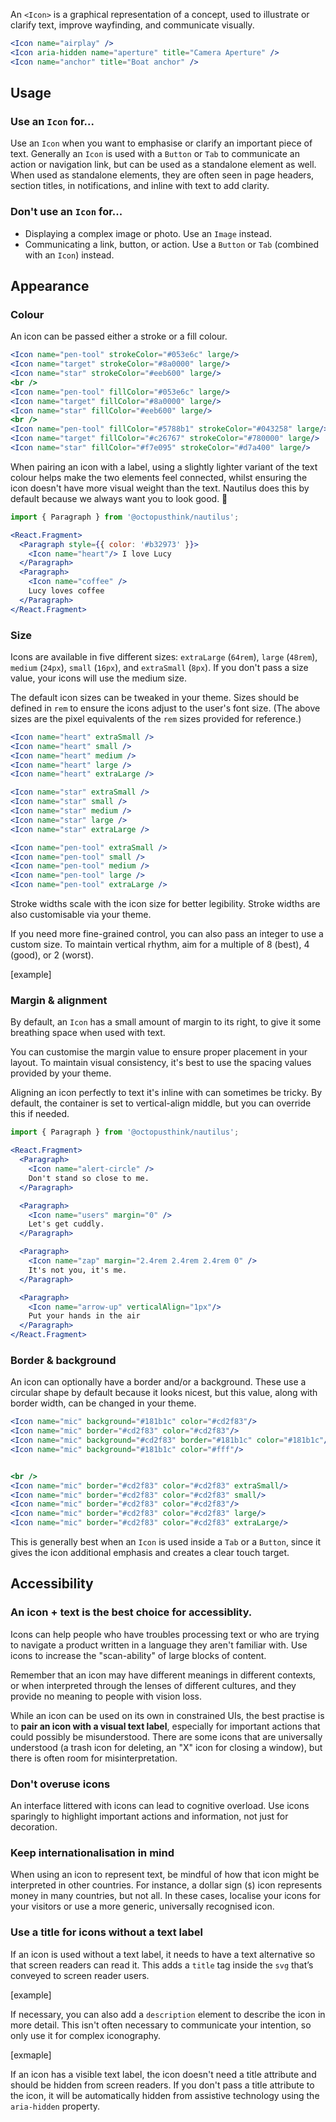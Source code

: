 An `<Icon>` is a graphical representation of a concept, used to illustrate or clarify text, improve wayfinding, and communicate visually.

```jsx
<Icon name="airplay" />
<Icon aria-hidden name="aperture" title="Camera Aperture" />
<Icon name="anchor" title="Boat anchor" />
```

## Usage

### Use an `Icon` for...

Use an `Icon` when you want to emphasise or clarify an important piece of text. Generally an `Icon` is used with a `Button` or `Tab` to communicate an action or navigation link, but can be used as a standalone element as well. When used as standalone elements, they are often seen in page headers, section titles, in notifications, and inline with text to add clarity.

### Don't use an `Icon` for...

- Displaying a complex image or photo. Use an `Image` instead.
- Communicating a link, button, or action. Use a `Button` or `Tab` (combined with an `Icon`) instead.

## Appearance

### Colour

An icon can be passed either a stroke or a fill colour.

```jsx
<Icon name="pen-tool" strokeColor="#053e6c" large/>
<Icon name="target" strokeColor="#8a0000" large/>
<Icon name="star" strokeColor="#eeb600" large/>
<br />
<Icon name="pen-tool" fillColor="#053e6c" large/>
<Icon name="target" fillColor="#8a0000" large/>
<Icon name="star" fillColor="#eeb600" large/>
<br />
<Icon name="pen-tool" fillColor="#5788b1" strokeColor="#043258" large/>
<Icon name="target" fillColor="#c26767" strokeColor="#780000" large/>
<Icon name="star" fillColor="#f7e095" strokeColor="#d7a400" large/>
```

When pairing an icon with a label, using a slightly lighter variant of the text colour helps make the two elements feel connected, whilst ensuring the icon doesn't have more visual weight than the text. Nautilus does this by default because we always want you to look good. 🙌

```jsx
import { Paragraph } from '@octopusthink/nautilus';

<React.Fragment>
  <Paragraph style={{ color: '#b32973' }}>
    <Icon name="heart"/> I love Lucy
  </Paragraph>
  <Paragraph>
    <Icon name="coffee" />
    Lucy loves coffee
  </Paragraph>
</React.Fragment>
```

### Size

Icons are available in five different sizes: `extraLarge` (`64rem`), `large` (`48rem`), `medium` (`24px`), `small` (`16px`), and `extraSmall` (`8px`). If you don't pass a size value, your icons will use the medium size.

The default icon sizes can be tweaked in your theme. Sizes should be defined in `rem` to ensure the icons adjust to the user's font size. (The above sizes are the pixel equivalents of the `rem` sizes provided for reference.)

```jsx
<Icon name="heart" extraSmall />
<Icon name="heart" small />
<Icon name="heart" medium />
<Icon name="heart" large />
<Icon name="heart" extraLarge />

<Icon name="star" extraSmall />
<Icon name="star" small />
<Icon name="star" medium />
<Icon name="star" large />
<Icon name="star" extraLarge />

<Icon name="pen-tool" extraSmall />
<Icon name="pen-tool" small />
<Icon name="pen-tool" medium />
<Icon name="pen-tool" large />
<Icon name="pen-tool" extraLarge />
```

Stroke widths scale with the icon size for better legibility. Stroke widths are also customisable via your theme.

If you need more fine-grained control, you can also pass an integer to use a custom size. To maintain vertical rhythm, aim for a multiple of 8 (best), 4 (good), or 2 (worst).

[example]

### Margin & alignment

By default, an `Icon` has a small amount of margin to its right, to give it some breathing space when used with text.

You can customise the margin value to ensure proper placement in your layout. To maintain visual consistency, it's best to use the spacing values provided by your theme.

Aligning an icon perfectly to text it's inline with can sometimes be tricky. By default, the container is set to vertical-align middle, but you can override this if needed.

```jsx
import { Paragraph } from '@octopusthink/nautilus';

<React.Fragment>
  <Paragraph>
    <Icon name="alert-circle" />
    Don't stand so close to me.
  </Paragraph>

  <Paragraph>
    <Icon name="users" margin="0" />
    Let's get cuddly.
  </Paragraph>

  <Paragraph>
    <Icon name="zap" margin="2.4rem 2.4rem 2.4rem 0" />
    It's not you, it's me.
  </Paragraph>

  <Paragraph>
    <Icon name="arrow-up" verticalAlign="1px"/>
    Put your hands in the air
  </Paragraph>
</React.Fragment>
```


### Border & background

An icon can optionally have a border and/or a background. These use a circular shape by default because it looks nicest, but this value, along with border width, can be changed in your theme.

```jsx
<Icon name="mic" background="#181b1c" color="#cd2f83"/>
<Icon name="mic" border="#cd2f83" color="#cd2f83"/>
<Icon name="mic" background="#cd2f83" border="#181b1c" color="#181b1c"/>
<Icon name="mic" background="#181b1c" color="#fff"/>


<br />
<Icon name="mic" border="#cd2f83" color="#cd2f83" extraSmall/>
<Icon name="mic" border="#cd2f83" color="#cd2f83" small/>
<Icon name="mic" border="#cd2f83" color="#cd2f83"/>
<Icon name="mic" border="#cd2f83" color="#cd2f83" large/>
<Icon name="mic" border="#cd2f83" color="#cd2f83" extraLarge/>


```

This is generally best when an `Icon` is used inside a `Tab` or a `Button`, since it gives the icon additional emphasis and creates a clear touch target.

## Accessibility

### An icon + text is the best choice for accessiblity.

Icons can help people who have troubles processing text or who are trying to navigate a product written in a language they aren't familiar with. Use icons to increase the "scan-ability" of large blocks of content.

Remember that an icon may have different meanings in different contexts, or when interpreted through the lenses of different cultures, and they provide no meaning to people with vision loss.

While an icon can be used on its own in constrained UIs, the best practise is to **pair an icon with a visual text label**, especially for important actions that could possibly be misunderstood. There are some icons that are universally understood (a trash icon for deleting, an "X" icon for closing a window), but there is often room for misinterpretation.

### Don't overuse icons

An interface littered with icons can lead to cognitive overload. Use icons sparingly to highlight important actions and information, not just for decoration.

### Keep internationalisation in mind

When using an icon to represent text, be mindful of how that icon might be interpreted in other countries. For instance, a dollar sign (`$`) icon represents money in many countries, but not all. In these cases, localise your icons for your visitors or use a more generic, universally recognised icon.

### Use a title for icons without a text label

If an icon is used without a text label, it needs to have a text alternative so that screen readers can read it. This adds a `title` tag inside the `svg` that’s conveyed to screen reader users.

[example]

If necessary, you can also add a `description` element to describe the icon in more detail. This isn't often necessary to communicate your intention, so only use it for complex iconography.

[exmaple]

If an icon has a visible text label, the icon doesn't need a title attribute and should be hidden from screen readers. If you don't pass a title attribute to the icon, it will be automatically hidden from assistive technology using the `aria-hidden` property.
